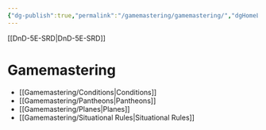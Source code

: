 ```yaml
---
{"dg-publish":true,"permalink":"/gamemastering/gamemastering/","dgHomeLink":false,"dgPassFrontmatter":true}
---
```


[[DnD-5E-SRD|DnD-5E-SRD]]
# Gamemastering 
- [[Gamemastering/Conditions|Conditions]]
- [[Gamemastering/Pantheons|Pantheons]]
- [[Gamemastering/Planes|Planes]]
- [[Gamemastering/Situational Rules|Situational Rules]]
